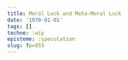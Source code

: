 ```yaml
---
title: Moral Luck and Meta-Moral Luck
date: '1970-01-01'
tags: []
techne: :wip
episteme: :speculation
slug: ?p=953
---
```


